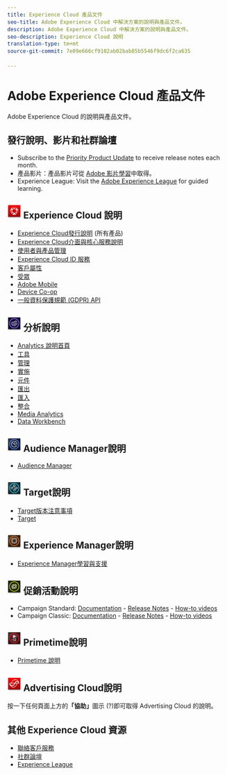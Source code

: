 ```yaml
---
title: Experience Cloud 產品文件
seo-title: Adobe Experience Cloud 中解決方案的說明與產品文件。
description: Adobe Experience Cloud 中解決方案的說明與產品文件。
seo-description: Experience Cloud 說明
translation-type: tm+mt
source-git-commit: 7e09e666cf9102ab02bab85b5546f9dc6f2ca635

---
```



# Adobe Experience Cloud 產品文件

Adobe Experience Cloud 的說明與產品文件。

## 發行說明、影片和社群論壇

* Subscribe to the [Priority Product Update](https://www.adobe.com/subscription/priority-product-update.html) to receive release notes each month.
* 產品影片：產品影片可從 [Adobe 影片學習](https://helpx.adobe.com/experience-cloud/tutorials.html)中取得。
* Experience League: Visit the [Adobe Experience League](https://landing.adobe.com/experience-league/) for guided learning.

## ![Experience Cloud 說明](assets/experience_cloud_appicon_32.png) Experience Cloud 說明

* [Experience Cloud發行說明](https://docs.adobe.com/content/help/en/release-notes/experience-cloud/current.html) (所有產品)
* [Experience Cloud介面與核心服務說明](https://docs.adobe.com/content/help/en/core-services/interface/experience-cloud.html)
* [使用者與產品管理](https://docs.adobe.com/content/help/en/core-services/interface/manage-users-and-products/admin-getting-started.html)
* [Experience Cloud ID 服務](https://docs.adobe.com/content/help/en/id-service/using/home.html)
* [客戶屬性](https://docs.adobe.com/content/help/en/core-services/interface/customer-attributes/attributes.html)
* [受眾](https://docs.adobe.com/content/help/en/core-services/interface/audiences/audience-library.html)
* [Adobe Mobile](https://docs.adobe.com/content/help/en/mobile-services/using/home.html)
* [Device Co-op](https://docs.adobe.com/content/help/en/device-co-op/using/home.html)
* [一般資料保護規範 (GDPR) API](https://www.adobe.io/apis/experiencecloud/gdpr.html)

## ![Analytics說明](assets/mc_analytics_32.png) 分析說明

* [Analytics 說明首頁](https://docs.adobe.com/content/help/en/analytics/landing/home.html)
* [工具](https://docs.adobe.com/content/help/en/analytics/analyze/home.html)
* [管理](https://docs.adobe.com/content/help/en/analytics/admin/home.html)
* [實施](https://docs.adobe.com/content/help/en/analytics/implementation/home.html)
* [元件](https://docs.adobe.com/content/help/en/analytics/components/home.html)
* [匯出](https://docs.adobe.com/content/help/en/analytics/export/home.html)
* [匯入](https://docs.adobe.com/content/help/en/analytics/import/home.html)
* [整合](https://docs.adobe.com/content/help/en/analytics/integration/home.html)
* [Media Analytics](https://docs.adobe.com/content/help/en/media-analytics/using/media-overview.html)
* [Data Workbench](https://marketing.adobe.com/resources/help/en_US/insight/)

## ![Audience Manager說明](assets/mc_audiencemanager_32.png) Audience Manager說明

* [Audience Manager](https://docs.adobe.com/content/help/en/audience-manager/user-guide/aam-home.html)

## ![Target Help](assets/mc_target_32.png) Target說明

* [Target版本注意事項](https://docs.adobe.com/content/help/en/target/using/release-notes/release-notes.html)
* [Target](https://docs.adobe.com/content/help/en/target/using/target-home.html)

## ![Experience Manager說明](assets/mc_experiencemanager_32.png) Experience Manager說明

* [Experience Manager學習與支援](https://helpx.adobe.com/support/experience-manager.html)

## ![促銷活動說明](assets/mc_campaign_32.png) 促銷活動說明

* Campaign Standard: [Documentation](https://helpx.adobe.com/support/campaign/standard.html) - [Release Notes](https://docs.adobe.com/content/help/en/campaign-standard/using/release-notes/release-notes.html) - [How-to videos](https://docs.adobe.com/content/help/en/campaign-learn/campaign-standard-tutorials/overview.html)
* Campaign Classic: [Documentation](https://helpx.adobe.com/support/campaign/classic.html) - [Release Notes](https://docs.campaign.adobe.com/doc/AC/en/RN.html) - [How-to videos](https://docs.adobe.com/content/help/en/campaign-learn/campaign-classic-tutorials/overview.html)

## ![Primetime說明](assets/primetime_app_32.png) Primetime說明

* [Primetime 說明](http://help.adobe.com/en_US/primetime/)

## ![Advertising Cloud說明](assets/advertisingcloud_appicon_32.png) Advertising Cloud說明

按一下任何頁面上方的&#x200B;**「協助」**&#x200B;圖示 (?)即可取得 Advertising Cloud 的說明。

## 其他 Experience Cloud 資源

* [聯絡客戶服務](https://helpx.adobe.com/contact/enterprise-support.ec.html)
* [社群論壇](https://forums.adobe.com/community/experience-cloud)
* [Experience League](https://landing.adobe.com/experience-league/)